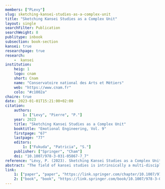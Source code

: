 ```yaml
---
members: ["PLevy"]
slug: sketching-kansei-studies-as-a-complex-unit
title: "Sketching Kansei Studies as a Complex Unit"
layout: single
searchFilter: Publication
searchWeight: 8
publitype: inbook
subsection: book-section
kansei: true
researchpage: true
research: 
    -  kansei
institution:
    heig: 1
    logo: cnam
    short: Cnam
    name: "Conservatoire national des Arts et Métiers"
    web: "https://www.cnam.fr"
    colo: "#c1002a"
chaire: true
date: 2023-01-01T15:21:00+02:00
citation:
    authors:
        1: ["Levy", "Pierre", "P."]
    year: 2023
    title: "Sketching Kansei Studies as a Complex Unit"
    booktitle: "Emotional Engineering, Vol. 9"
    firstpage: "67"
    lastpage: "77"
    editors:
        1: ["Fukuda", "Patricia", "S."]
    publisher: ["Springer", "Cham"]
    doi: "10.1007/978-3-031-05867-7_7"
reference: "Lévy, P. (2023). Sketching Kansei Studies as a Complex Unit. In: Fukuda, S. (eds) Emotional Engineering, Vol. 9. Springer, Cham. https://doi-org.proxybib-pp.cnam.fr/10.1007/978-3-031-05867-7_7"
abstract: "The field of kansei studies is intrinsically a multi-disciplinary field of study, centred on the notion of kansei. This quality of the field generates both a richness for the kansei disciplines, and a challenge to define its core term, kansei. Taking into consideration this richness and this challenge, I propose an original way to look at kansei studies, and to adopt a complex thinking approach to describe the dynamics of the field. Considering kansei studies as a complex unity helps to understand the impossibility of obtaining a common definition of kansei, and yet to stimulate necessary inter-disciplinary collaborations through dialogic. Kansei design is then taken as a starting point to exemplify such necessity and value of considering kansei studies as a complex unity. Proposing a kansei design framework inspired from Japanese philosophy and culture and centred on thusness and irregularity, the notion of appropriation appears to be a challenge both for kansei design and for the field of kansei studies at large. Studying appropriation through kansei studies in a dialogical way, will not only inform design on this challenging notion, but also help us to understand the benefit of considering kansei studies as a complex unity through practice."
link:
    1: ["paper", "paper", "https://link.springer.com/chapter/10.1007/978-3-031-05867-7_7"]
    2: ["book", "book", "https://link.springer.com/book/10.1007/978-3-031-05867-7"]
---
```

